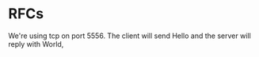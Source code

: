 RFCs
====
We're using tcp on port 5556. The client will send Hello and the server will reply with World,
